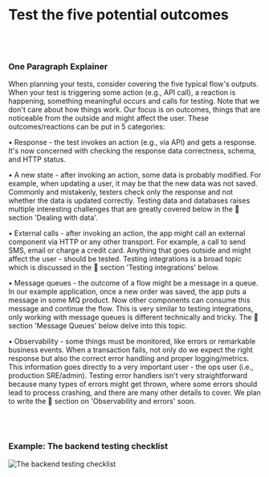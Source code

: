 # Test the five potential outcomes

<br/><br/>

### One Paragraph Explainer

When planning your tests, consider covering the five typical flow's outputs. When your test is triggering some action (e.g., API call), a reaction is happening, something meaningful occurs and calls for testing. Note that we don't care about how things work. Our focus is on outcomes, things that are noticeable from the outside and might affect the user. These outcomes/reactions can be put in 5 categories:

• Response - the test invokes an action (e.g., via API) and gets a response. It's now concerned with checking the response data correctness, schema, and HTTP status.

• A new state - after invoking an action, some data is probably modified. For example, when updating a user, it may be that the new data was not saved. Commonly and mistakenly, testers check only the response and not whether the data is updated correctly. Testing data and databases raises multiple interesting challenges that are greatly covered below in the 📗 section 'Dealing with data'.

• External calls - after invoking an action, the app might call an external component via HTTP or any other transport. For example, a call to send SMS, email or charge a credit card. Anything that goes outside and might affect the user - should be tested. Testing integrations is a broad topic which is discussed in the 📗 section 'Testing integrations' below.

• Message queues - the outcome of a flow might be a message in a queue. In our example application, once a new order was saved, the app puts a message in some MQ product. Now other components can consume this message and continue the flow. This is very similar to testing integrations, only working with message queues is different technically and tricky. The 📗 section 'Message Queues' below delve into this topic.

• Observability - some things must be monitored, like errors or remarkable business events. When a transaction fails, not only do we expect the right response but also the correct error handling and proper logging/metrics. This information goes directly to a very important user - the ops user (i.e., production SRE/admin). Testing error handlers isn't very straightforward because many types of errors might get thrown, where some errors should lead to process crashing, and there are many other details to cover. We plan to write the 📗 section on 'Observability and errors' soon.

<br/><br/>

### Example: The backend testing checklist

![The backend testing checklist](../../assets/images/backend-testing-checklist.png "The backend testing checklist")

